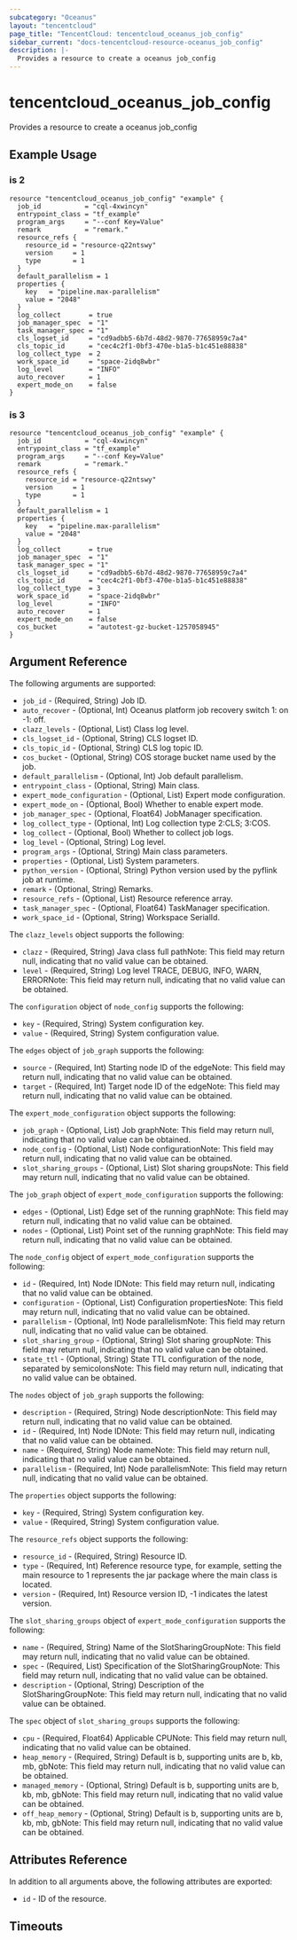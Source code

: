 ```yaml
---
subcategory: "Oceanus"
layout: "tencentcloud"
page_title: "TencentCloud: tencentcloud_oceanus_job_config"
sidebar_current: "docs-tencentcloud-resource-oceanus_job_config"
description: |-
  Provides a resource to create a oceanus job_config
---
```


# tencentcloud_oceanus_job_config

Provides a resource to create a oceanus job_config

## Example Usage

### is 2

```hcl
resource "tencentcloud_oceanus_job_config" "example" {
  job_id           = "cql-4xwincyn"
  entrypoint_class = "tf_example"
  program_args     = "--conf Key=Value"
  remark           = "remark."
  resource_refs {
    resource_id = "resource-q22ntswy"
    version     = 1
    type        = 1
  }
  default_parallelism = 1
  properties {
    key   = "pipeline.max-parallelism"
    value = "2048"
  }
  log_collect       = true
  job_manager_spec  = "1"
  task_manager_spec = "1"
  cls_logset_id     = "cd9adbb5-6b7d-48d2-9870-77658959c7a4"
  cls_topic_id      = "cec4c2f1-0bf3-470e-b1a5-b1c451e88838"
  log_collect_type  = 2
  work_space_id     = "space-2idq8wbr"
  log_level         = "INFO"
  auto_recover      = 1
  expert_mode_on    = false
}
```

### is 3

```hcl
resource "tencentcloud_oceanus_job_config" "example" {
  job_id           = "cql-4xwincyn"
  entrypoint_class = "tf_example"
  program_args     = "--conf Key=Value"
  remark           = "remark."
  resource_refs {
    resource_id = "resource-q22ntswy"
    version     = 1
    type        = 1
  }
  default_parallelism = 1
  properties {
    key   = "pipeline.max-parallelism"
    value = "2048"
  }
  log_collect       = true
  job_manager_spec  = "1"
  task_manager_spec = "1"
  cls_logset_id     = "cd9adbb5-6b7d-48d2-9870-77658959c7a4"
  cls_topic_id      = "cec4c2f1-0bf3-470e-b1a5-b1c451e88838"
  log_collect_type  = 3
  work_space_id     = "space-2idq8wbr"
  log_level         = "INFO"
  auto_recover      = 1
  expert_mode_on    = false
  cos_bucket        = "autotest-gz-bucket-1257058945"
}
```

## Argument Reference

The following arguments are supported:

* `job_id` - (Required, String) Job ID.
* `auto_recover` - (Optional, Int) Oceanus platform job recovery switch 1: on -1: off.
* `clazz_levels` - (Optional, List) Class log level.
* `cls_logset_id` - (Optional, String) CLS logset ID.
* `cls_topic_id` - (Optional, String) CLS log topic ID.
* `cos_bucket` - (Optional, String) COS storage bucket name used by the job.
* `default_parallelism` - (Optional, Int) Job default parallelism.
* `entrypoint_class` - (Optional, String) Main class.
* `expert_mode_configuration` - (Optional, List) Expert mode configuration.
* `expert_mode_on` - (Optional, Bool) Whether to enable expert mode.
* `job_manager_spec` - (Optional, Float64) JobManager specification.
* `log_collect_type` - (Optional, Int) Log collection type 2:CLS; 3:COS.
* `log_collect` - (Optional, Bool) Whether to collect job logs.
* `log_level` - (Optional, String) Log level.
* `program_args` - (Optional, String) Main class parameters.
* `properties` - (Optional, List) System parameters.
* `python_version` - (Optional, String) Python version used by the pyflink job at runtime.
* `remark` - (Optional, String) Remarks.
* `resource_refs` - (Optional, List) Resource reference array.
* `task_manager_spec` - (Optional, Float64) TaskManager specification.
* `work_space_id` - (Optional, String) Workspace SerialId.

The `clazz_levels` object supports the following:

* `clazz` - (Required, String) Java class full pathNote: This field may return null, indicating that no valid value can be obtained.
* `level` - (Required, String) Log level TRACE, DEBUG, INFO, WARN, ERRORNote: This field may return null, indicating that no valid value can be obtained.

The `configuration` object of `node_config` supports the following:

* `key` - (Required, String) System configuration key.
* `value` - (Required, String) System configuration value.

The `edges` object of `job_graph` supports the following:

* `source` - (Required, Int) Starting node ID of the edgeNote: This field may return null, indicating that no valid value can be obtained.
* `target` - (Required, Int) Target node ID of the edgeNote: This field may return null, indicating that no valid value can be obtained.

The `expert_mode_configuration` object supports the following:

* `job_graph` - (Optional, List) Job graphNote: This field may return null, indicating that no valid value can be obtained.
* `node_config` - (Optional, List) Node configurationNote: This field may return null, indicating that no valid value can be obtained.
* `slot_sharing_groups` - (Optional, List) Slot sharing groupsNote: This field may return null, indicating that no valid value can be obtained.

The `job_graph` object of `expert_mode_configuration` supports the following:

* `edges` - (Optional, List) Edge set of the running graphNote: This field may return null, indicating that no valid value can be obtained.
* `nodes` - (Optional, List) Point set of the running graphNote: This field may return null, indicating that no valid value can be obtained.

The `node_config` object of `expert_mode_configuration` supports the following:

* `id` - (Required, Int) Node IDNote: This field may return null, indicating that no valid value can be obtained.
* `configuration` - (Optional, List) Configuration propertiesNote: This field may return null, indicating that no valid value can be obtained.
* `parallelism` - (Optional, Int) Node parallelismNote: This field may return null, indicating that no valid value can be obtained.
* `slot_sharing_group` - (Optional, String) Slot sharing groupNote: This field may return null, indicating that no valid value can be obtained.
* `state_ttl` - (Optional, String) State TTL configuration of the node, separated by semicolonsNote: This field may return null, indicating that no valid value can be obtained.

The `nodes` object of `job_graph` supports the following:

* `description` - (Required, String) Node descriptionNote: This field may return null, indicating that no valid value can be obtained.
* `id` - (Required, Int) Node IDNote: This field may return null, indicating that no valid value can be obtained.
* `name` - (Required, String) Node nameNote: This field may return null, indicating that no valid value can be obtained.
* `parallelism` - (Required, Int) Node parallelismNote: This field may return null, indicating that no valid value can be obtained.

The `properties` object supports the following:

* `key` - (Required, String) System configuration key.
* `value` - (Required, String) System configuration value.

The `resource_refs` object supports the following:

* `resource_id` - (Required, String) Resource ID.
* `type` - (Required, Int) Reference resource type, for example, setting the main resource to 1 represents the jar package where the main class is located.
* `version` - (Required, Int) Resource version ID, -1 indicates the latest version.

The `slot_sharing_groups` object of `expert_mode_configuration` supports the following:

* `name` - (Required, String) Name of the SlotSharingGroupNote: This field may return null, indicating that no valid value can be obtained.
* `spec` - (Required, List) Specification of the SlotSharingGroupNote: This field may return null, indicating that no valid value can be obtained.
* `description` - (Optional, String) Description of the SlotSharingGroupNote: This field may return null, indicating that no valid value can be obtained.

The `spec` object of `slot_sharing_groups` supports the following:

* `cpu` - (Required, Float64) Applicable CPUNote: This field may return null, indicating that no valid value can be obtained.
* `heap_memory` - (Required, String) Default is b, supporting units are b, kb, mb, gbNote: This field may return null, indicating that no valid value can be obtained.
* `managed_memory` - (Optional, String) Default is b, supporting units are b, kb, mb, gbNote: This field may return null, indicating that no valid value can be obtained.
* `off_heap_memory` - (Optional, String) Default is b, supporting units are b, kb, mb, gbNote: This field may return null, indicating that no valid value can be obtained.

## Attributes Reference

In addition to all arguments above, the following attributes are exported:

* `id` - ID of the resource.



## Timeouts

<no value>


